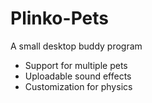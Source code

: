# Plinko-Pets
A small desktop buddy program

* Support for multiple pets
* Uploadable sound effects
* Customization for physics 
